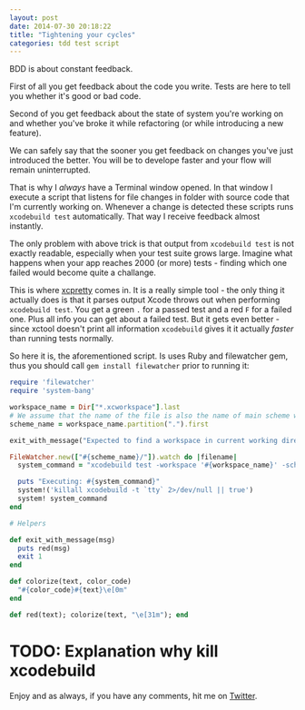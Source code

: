 ```yaml
---
layout: post
date: 2014-07-30 20:18:22
title: "Tightening your cycles"
categories: tdd test script
---
```


BDD is about constant feedback.

First of all you get feedback about the code you write. Tests are here to tell you whether it's good or bad code.

Second of you get feedback about the state of system you're working on and whether you've broke it while refactoring (or while introducing a new feature).

We can safely say that the sooner you get feedback on changes you've just introduced the better. You will be to develope faster and your flow will remain uninterrupted.

<!--more-->

That is why I *always* have a Terminal window opened. In that window I execute a script that listens for file changes in folder with source code that I'm currently working on. Whenever a change is detected these scripts runs `xcodebuild test` automatically. That way I receive feedback almost instantly.

The only problem with above trick is that output from `xcodebuild test` is not exactly readable, especially when your test suite grows large. Imagine what happens when your app reaches 2000 (or more) tests - finding which one failed would become quite a challange.

This is where [xcpretty](https://github.com/supermarin/xcpretty) comes in. It is a really simple tool - the only thing it actually does is that it parses output Xcode throws out when performing `xcodebuild test`. You get a green `.` for a passed test and a red `F` for a failed one. Plus all info you can get about a failed test. But it gets even better - since xctool doesn't print all information `xcodebuild` gives it it actually *faster* than running tests normally.

So here it is, the aforementioned script. Is uses Ruby and filewatcher gem, thus you should call `gem install filewatcher` prior to running it:

```ruby
require 'filewatcher'
require 'system-bang'

workspace_name = Dir["*.xcworkspace"].last
# We assume that the name of the file is also the name of main scheme we'll be testing
scheme_name = workspace_name.partition(".").first

exit_with_message("Expected to find a workspace in current working directory, but none found.") unless workspace_name

FileWatcher.new(["#{scheme_name}/"]).watch do |filename|
  system_command = "xcodebuild test -workspace '#{workspace_name}' -scheme '#{scheme_name}' -sdk iphonesimulator -destination \"platform=iOS Simulator,name=iPad Retina,OS=7.1\" | xcpretty -c --no-utf --test"

  puts "Executing: #{system_command}"
  system!('killall xcodebuild -t `tty` 2>/dev/null || true')
  system! system_command
end

# Helpers

def exit_with_message(msg)
  puts red(msg)
  exit 1
end

def colorize(text, color_code)
  "#{color_code}#{text}\e[0m"
end

def red(text); colorize(text, "\e[31m"); end
```

# TODO: Explanation why kill xcodebuild

Enjoy and as always, if you have any comments, hit me on [Twitter](http://twitter.com/eldudi).
